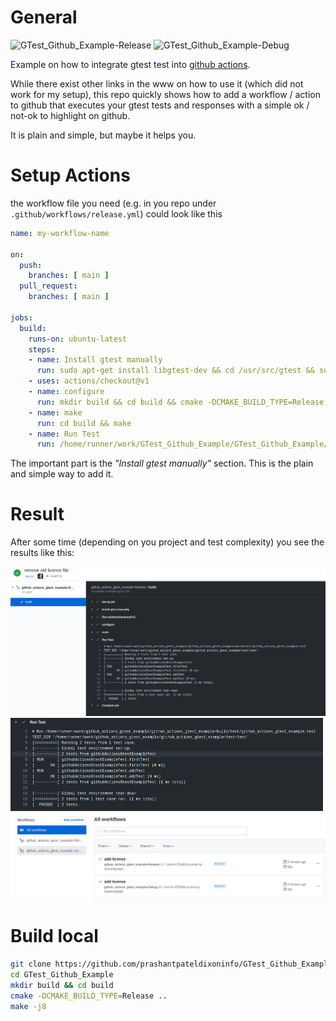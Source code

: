 # General
![GTest_Github_Example-Release](https://github.com/prashantpateldixoninfo/GTest_Github_Example/workflows/GTest_Github_Example-Release/badge.svg?branch=main)
![GTest_Github_Example-Debug](https://github.com/prashantpateldixoninfo/GTest_Github_Example/workflows/GTest_Github_Example-Debug/badge.svg?branch=main)

Example on how to integrate gtest test into [github actions](https://github.com/features/actions). 



While there exist other links in the www on how to use it (which did not work for my setup), this repo quickly shows how to add a workflow / action to github that executes your gtest tests and responses with a simple ok / not-ok to highlight on github.

It is plain and simple, but maybe it helps you. 

# Setup Actions

the workflow file you need (e.g. in you repo under `.github/workflows/release.yml`) could look like this

```yaml
name: my-workflow-name

on:
  push:
    branches: [ main ]
  pull_request:
    branches: [ main ]

jobs:
  build:
    runs-on: ubuntu-latest
    steps:
    - name: Install gtest manually
      run: sudo apt-get install libgtest-dev && cd /usr/src/gtest && sudo cmake CMakeLists.txt && sudo make && sudo cp lib/*.a /usr/lib && sudo ln -s /usr/lib/libgtest.a /usr/local/lib/libgtest.a && sudo ln -s /usr/lib/libgtest_main.a /usr/local/lib/libgtest_main.a
    - uses: actions/checkout@v1
    - name: configure
      run: mkdir build && cd build && cmake -DCMAKE_BUILD_TYPE=Release -DCMAKE_CXX_FLAGS="-Werror" ..
    - name: make
      run: cd build && make
    - name: Run Test
      run: /home/runner/work/GTest_Github_Example/GTest_Github_Example/build/test/GTest_Github_Example.test
```

The important part is the *"Install gtest manually"* section. This is the plain and simple way to add it.

# Result

After some time (depending on you project and test complexity) you see the results like this:

<img src="doc/actions_build_example_01.png" alt="actions_build_example_01" style="zoom:50%;" />

<img src="doc/actions_build_example_02_detail.png" alt="actions_build_example_02_detail" style="zoom:50%;" />

<img src="doc/actions_build_example_03_overview.png" alt="actions_build_example_03_overview" style="zoom:50%;" />


# Build local
```bash
git clone https://github.com/prashantpateldixoninfo/GTest_Github_Example.git
cd GTest_Github_Example
mkdir build && cd build
cmake -DCMAKE_BUILD_TYPE=Release ..
make -j8
```
